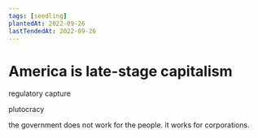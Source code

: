 ```yaml
---
tags: [seedling]
plantedAt: 2022-09-26
lastTendedAt: 2022-09-26
---
```


# America is late-stage capitalism

regulatory capture

plutocracy

the government does not work for the people. it works for corporations.
